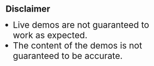 # Disclaimer

* Live demos are not guaranteed to work as expected.
* The content of the demos is not guaranteed to be accurate.

<style>

    li {
        font-size: 2em;
    }

</style>
